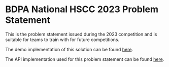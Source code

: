 # BDPA National HSCC 2023 Problem Statement

This is the problem statement issued during the 2023 competition and is suitable
for teams to train with for future competitions.

The demo implementation of this solution can be found
[here](https://github.com/nhscc/2023.solutions.hscc.bdpa.org).

The API implementation used for this problem statement can be found
[here](https://github.com/nhscc/X.api.hscc.bdpa.org).
